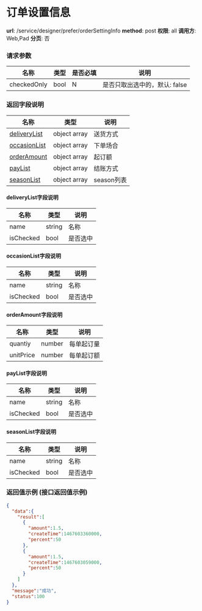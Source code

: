 订单设置信息
=======

**url**: /service/designer/prefer/orderSettingInfo
**method**: post
**权限**: all
**调用方**: Web,Pad
**分页**: 否

### 请求参数

|     名称    | 类型 | 是否必填 |              说明             |
|-------------|------|----------|-------------------------------|
| checkedOnly | bool | N        | 是否只取出选中的，默认: false |

### 返回字段说明

|              名称             |     类型     |    说明    |
|-------------------------------|--------------|------------|
| [deliveryList](#deliverylist) | object array | 送货方式   |
| [occasionList](#occasionlist) | object array | 下单场合   |
| [orderAmount](#orderAmount)   | object array | 起订额     |
| [payList](#paylist)           | object array | 结账方式   |
| [seasonList](#seasonlist)     | object array | season列表 |

#### deliveryList字段说明
|    名称   |  类型  |   说明   |
|-----------|--------|----------|
| name      | string | 名称     |
| isChecked | bool   | 是否选中 |

#### occasionList字段说明
|    名称   |  类型  |   说明   |
|-----------|--------|----------|
| name      | string | 名称     |
| isChecked | bool   | 是否选中 |

#### orderAmount字段说明
|    名称   |  类型  |    说明    |
|-----------|--------|------------|
| quantiy   | number | 每单起订量 |
| unitPrice | number | 每单起订额 |

#### payList字段说明
|    名称   |  类型  |   说明   |
|-----------|--------|----------|
| name      | string | 名称     |
| isChecked | bool   | 是否选中 |

#### seasonList字段说明
|    名称   |  类型  |   说明   |
|-----------|--------|----------|
| name      | string | 名称     |
| isChecked | bool   | 是否选中 |

### 返回值示例 (接口返回值示例)

```json
{
  "data":{
    "result":[
      {
        "amount":1.5,
        "createTime":1467603360000,
        "percent":50
      },
      {
        "amount":1.5,
        "createTime":1467603059000,
        "percent":50
      }
    ]
  },
  "message":"成功",
  "status":100
}
```